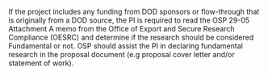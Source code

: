 If the project includes any funding from DOD sponsors or flow-through that is originally from a DOD source, the PI is required to read the OSP 29-05 Attachment A memo from the Office of Export and Secure Research Compliance (OESRC) and determine if the research should be considered Fundamental or not.  OSP should assist the PI in declaring fundamental research in the proposal document (e.g proposal cover letter and/or statement of work).
